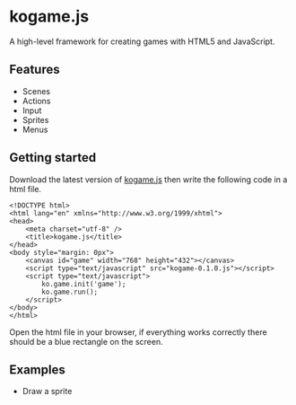 kogame.js
=========
A high-level framework for creating games with HTML5 and JavaScript.

Features
--------
* Scenes
* Actions
* Input
* Sprites
* Menus

Getting started
---------------
Download the latest version of [kogame.js](https://raw.github.com/kobingo/kogame.js/master/kogame-0.1.0.js) 
then write the following code in a html file.

    <!DOCTYPE html>
    <html lang="en" xmlns="http://www.w3.org/1999/xhtml">
    <head>
        <meta charset="utf-8" />
        <title>kogame.js</title>
    </head>
    <body style="margin: 0px">
        <canvas id="game" width="768" height="432"></canvas>
        <script type="text/javascript" src="kogame-0.1.0.js"></script>
        <script type="text/javascript">
            ko.game.init('game');
    		ko.game.run();
        </script>
    </body>
    </html>

Open the html file in your browser, if everything works correctly there should be a blue rectangle on the screen.

Examples
--------
* Draw a sprite